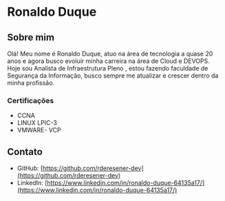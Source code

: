 # Ronaldo Duque

## Sobre mim

Olá! Meu nome é Ronaldo Duque, atuo na área de tecnologia a quase 20 anos e agora busco evoluir minha carreira na área de Cloud e DEVOPS. Hoje sou Analista de Infraestrutura Pleno , estou fazendo faculdade de Segurança da Informação, busco sempre me atualizar e crescer dentro da minha profissão.

### Certificações

- CCNA
- LINUX LPIC-3
- VMWARE- VCP


## Contato

- GitHub: [https://github.com/rderesener-dev](https://github.com/rderesener-dev)
- LinkedIn: [https://www.linkedin.com/in/ronaldo-duque-64135a17/](https://www.linkedin.com/in/ronaldo-duque-64135a17/)
